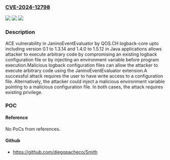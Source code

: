### [CVE-2024-12798](https://cve.mitre.org/cgi-bin/cvename.cgi?name=CVE-2024-12798)
![](https://img.shields.io/static/v1?label=Product&message=Logback-core&color=blue)
![](https://img.shields.io/static/v1?label=Version&message=n%2Fa&color=blue)
![](https://img.shields.io/static/v1?label=Vulnerability&message=CWE-917%20Improper%20Neutralization%20of%20Special%20Elements%20used%20in%20an%20Expression%20Language%20Statement%20('Expression%20Language%20Injection')&color=brighgreen)

### Description

ACE vulnerability in JaninoEventEvaluator  by QOS.CH logback-core      upto including version 0.1 to 1.3.14 and 1.4.0 to 1.5.12 in Java applications allows      attacker to execute arbitrary code by compromising an existing      logback configuration file or by injecting an environment variable      before program execution.Malicious logback configuration files can allow the attacker to execute arbitrary code using the JaninoEventEvaluator extension.A successful attack requires the user to have write access to a configuration file. Alternatively, the attacker could inject a malicious environment variable pointing to a malicious configuration file. In both cases, the attack requires existing privilege.

### POC

#### Reference
No PoCs from references.

#### Github
- https://github.com/diegopacheco/Smith

